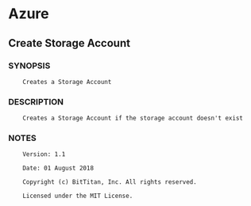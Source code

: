# Azure
## Create Storage Account
### SYNOPSIS
```
    Creates a Storage Account
```
### DESCRIPTION
```
    Creates a Storage Account if the storage account doesn't exist
```
### NOTES
```
    Version: 1.1
    Date: 01 August 2018
    Copyright (c) BitTitan, Inc. All rights reserved.
    Licensed under the MIT License.
```

